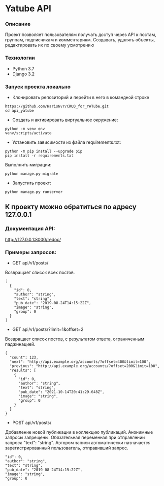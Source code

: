 # Yatube API

### Описание
Проект позволяет пользователям получать доступ через API к постам, группам, 
подписчикам и комментариям.
Создавать, удалять объекты, редактировать их по своему усмотрению
### Технологии
- Python 3.7
- Django 3.2

### Запуск проекта локально
- Клонировать репозиторий и перейти в него в командной строке
```
https://github.com/HarisNvr/CRUD_for_YATube.git
cd api_yatube
```
- Cоздать и активировать виртуальное окружение:
```
python -m venv env
venv/scripts/activate
```
- Установить зависимости из файла requirements.txt:
```
python -m pip install --upgrade pip
pip install -r requirements.txt
```
Выполнить миграции:
```
python manage.py migrate
```
- Запустить проект:
```
python manage.py runserver
```
## К проекту можно обратиться по адресу 127.0.0.1


### Документация API:
http://127.0.0.1:8000/redoc/

### Примеры запросов:
- GET api/v1/posts/

Возвращает список всех постов.

```
[
  {
    "id": 0,
    "author": "string",
    "text": "string",
    "pub_date": "2019-08-24T14:15:22Z",
    "image": "string",
    "group": 0
  }
]
```
- GET api/v1/posts/?limit=1&offset=2

Возвращает список постов, с результатом ответа, ограниченным паджинацией.

```
{
  "count": 123,
  "next": "http://api.example.org/accounts/?offset=400&limit=100",
  "previous": "http://api.example.org/accounts/?offset=200&limit=100",
  "results": [
    {
      "id": 0,
      "author": "string",
      "text": "string",
      "pub_date": "2021-10-14T20:41:29.648Z",
      "image": "string",
      "group": 0
    }
  ]
}
```

- POST api/v1/posts/

Добавление новой публикации в коллекцию публикаций. Анонимные запросы запрещены.
Обязательная переменная при отправлении запроса "text": "string". Автором
записи автоматически назначается зарегистрированный пользователь, отправивший 
запрос.

```
"id": 0,
"author": "string",
"text": "string",
"pub_date": "2019-08-24T14:15:22Z",
"image": "string",
"group": 0
```
